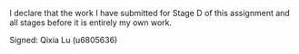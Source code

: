 I declare that the work I have submitted for Stage D of this assignment and all stages before it is entirely my own work.

Signed: Qixia Lu (u6805636)

